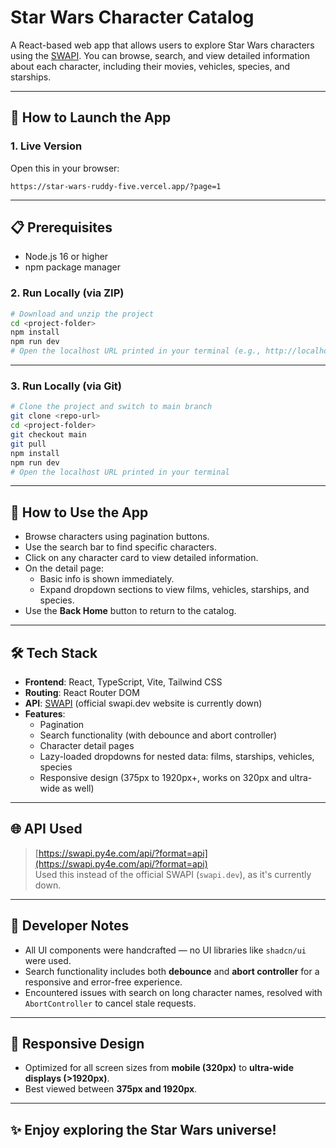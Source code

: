 # Star Wars Character Catalog

A React-based web app that allows users to explore Star Wars characters using the [SWAPI](https://swapi.py4e.com/). You can browse, search, and view detailed information about each character, including their movies, vehicles, species, and starships.

---

## 🚀 How to Launch the App

### 1. **Live Version**
Open this in your browser:
```
https://star-wars-ruddy-five.vercel.app/?page=1
```

---
## 📋 Prerequisites
- Node.js 16 or higher
- npm package manager

### 2. **Run Locally (via ZIP)**
```bash
# Download and unzip the project
cd <project-folder>
npm install
npm run dev
# Open the localhost URL printed in your terminal (e.g., http://localhost:5173)
```

---

### 3. **Run Locally (via Git)**
```bash
# Clone the project and switch to main branch
git clone <repo-url>
cd <project-folder>
git checkout main
git pull
npm install
npm run dev
# Open the localhost URL printed in your terminal
```

---

## 🧭 How to Use the App

- Browse characters using pagination buttons.
- Use the search bar to find specific characters.
- Click on any character card to view detailed information.
- On the detail page:
  - Basic info is shown immediately.
  - Expand dropdown sections to view films, vehicles, starships, and species.
- Use the **Back Home** button to return to the catalog.

---

## 🛠 Tech Stack

- **Frontend**: React, TypeScript, Vite, Tailwind CSS
- **Routing**: React Router DOM
- **API**: [SWAPI](https://swapi.py4e.com) (official swapi.dev website is currently down)
- **Features**:
  - Pagination
  - Search functionality (with debounce and abort controller)
  - Character detail pages
  - Lazy-loaded dropdowns for nested data: films, starships, vehicles, species
  - Responsive design (375px to 1920px+, works on 320px and ultra-wide as well)

---

## 🌐 API Used

> [https://swapi.py4e.com/api/?format=api](https://swapi.py4e.com/api/?format=api)  
Used this instead of the official SWAPI (`swapi.dev`), as it's currently down.

---

## 🧩 Developer Notes

- All UI components were handcrafted — no UI libraries like `shadcn/ui` were used.
- Search functionality includes both **debounce** and **abort controller** for a responsive and error-free experience.
- Encountered issues with search on long character names, resolved with `AbortController` to cancel stale requests.

---

## 📱 Responsive Design

- Optimized for all screen sizes from **mobile (320px)** to **ultra-wide displays (>1920px)**.
- Best viewed between **375px and 1920px**.

---

## ✨ Enjoy exploring the Star Wars universe!